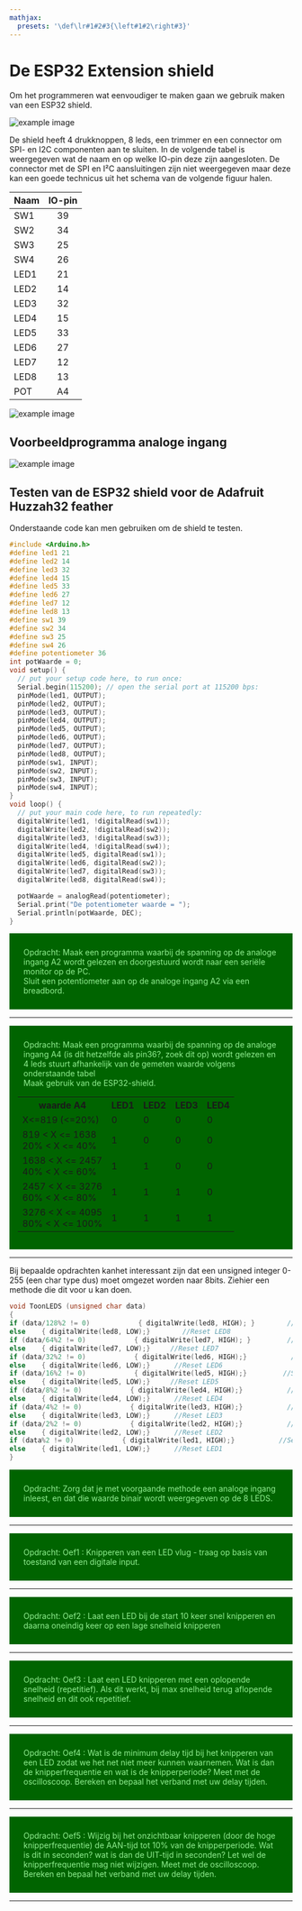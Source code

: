 ```yaml
---
mathjax:
  presets: '\def\lr#1#2#3{\left#1#2\right#3}'
---
```


# De ESP32 Extension shield

Om het programmeren wat eenvoudiger te maken gaan we gebruik maken van een ESP32 shield.

![example image](./images/shield1.png "De ESP32 shield.")

De shield heeft 4 drukknoppen, 8 leds, een trimmer en een connector om SPI- en I2C componenten aan te sluiten. In de volgende tabel is weergegeven wat de naam en op welke IO-pin deze zijn aangesloten. De connector met de SPI en I²C aansluitingen zijn niet weergegeven maar deze kan een goede technicus uit het schema van de volgende figuur halen.


| Naam | IO-pin |
| ----------- |:------------:|
| SW1| 39 | 
| SW2| 34| 
| SW3| 25 | 
| SW4| 26 | 
| LED1| 21 | 
| LED2| 14 | 
| LED3| 32 | 
| LED4| 15 | 
| LED5| 33 | 
| LED6| 27 | 
| LED7| 12 | 
| LED8| 13 | 
| POT| A4 | 

![example image](./images/schema.png "De ESP32 shield.")

## Voorbeeldprogramma analoge ingang

![example image](./images/analog1.png "Voorbeeldprogramma van een analoge ingang.")

## Testen van de ESP32 shield voor de Adafruit Huzzah32 feather

Onderstaande code kan men gebruiken om de shield te testen.

```cpp
#include <Arduino.h>
#define led1 21
#define led2 14
#define led3 32
#define led4 15
#define led5 33
#define led6 27
#define led7 12
#define led8 13
#define sw1 39
#define sw2 34
#define sw3 25
#define sw4 26
#define potentiometer 36
int potWaarde = 0;
void setup() {
  // put your setup code here, to run once:
  Serial.begin(115200); // open the serial port at 115200 bps:
  pinMode(led1, OUTPUT);
  pinMode(led2, OUTPUT);
  pinMode(led3, OUTPUT);
  pinMode(led4, OUTPUT);
  pinMode(led5, OUTPUT);
  pinMode(led6, OUTPUT);
  pinMode(led7, OUTPUT);
  pinMode(led8, OUTPUT);
  pinMode(sw1, INPUT);
  pinMode(sw2, INPUT);
  pinMode(sw3, INPUT);
  pinMode(sw4, INPUT);
}
void loop() {
  // put your main code here, to run repeatedly:
  digitalWrite(led1, !digitalRead(sw1));
  digitalWrite(led2, !digitalRead(sw2));
  digitalWrite(led3, !digitalRead(sw3));
  digitalWrite(led4, !digitalRead(sw4));
  digitalWrite(led5, digitalRead(sw1));
  digitalWrite(led6, digitalRead(sw2));
  digitalWrite(led7, digitalRead(sw3));
  digitalWrite(led8, digitalRead(sw4));

  potWaarde = analogRead(potentiometer);
  Serial.print("De potentiometer waarde = ");
  Serial.println(potWaarde, DEC);
}
```

<div style="background-color:darkgreen; text-align:left; vertical-align:left; padding:15px;">
<p style="color:lightgreen; margin:10px">
Opdracht: Maak een programma waarbij de spanning op de analoge ingang A2 wordt gelezen en doorgestuurd wordt naar een seriële monitor op de PC.</br>
Sluit een potentiometer aan op de analoge ingang A2 via een breadbord.
</p>
</div>

***

<div style="background-color:darkgreen; text-align:left; vertical-align:left; padding:15px;">
<p style="color:lightgreen; margin:10px">
Opdracht: Maak een programma waarbij de spanning op de analoge ingang A4 (is dit hetzelfde als pin36?, zoek dit op) wordt gelezen en 4 leds stuurt afhankelijk van de gemeten waarde volgens onderstaande tabel</br>
Maak gebruik van de ESP32-shield.
</p>
<table>
  <tr>
    <th>waarde A4</th>
    <th>LED1</th>
    <th>LED2</th>
    <th>LED3</th>
    <th>LED4</th>
  </tr>
  <tr>
    <td>X<=819 (<=20%)</td>
    <td>0</td>
    <td>0</td>
    <td>0</td>
    <td>0</td>
  </tr>
  <tr>
    <td>819 < X <= 1638 <br> 20% < X <= 40%</td>
    <td>1</td>
    <td>0</td>
    <td>0</td>
    <td>0</td>
  </tr>
  <tr>
    <td>1638 < X <= 2457 <br> 40% < X <= 60%</td>
    <td>1</td>
    <td>1</td>
    <td>0</td>
    <td>0</td>
  </tr>
  <tr>
    <td>2457 < X <= 3276 <br> 60% < X <= 80%</td>
    <td>1</td>
    <td>1</td>
    <td>1</td>
    <td>0</td>
  </tr>
  <tr>
    <td>3276 < X <= 4095 <br> 80% < X <= 100%</td>
    <td>1</td>
    <td>1</td>
    <td>1</td>
    <td>1</td>
  </tr>
</table>
</div>

***

Bij bepaalde opdrachten kanhet interessant zijn dat een unsigned integer 0-255 (een char type dus) moet omgezet worden naar 8bits. Ziehier een methode die dit voor u kan doen.

```cpp
void ToonLEDS (unsigned char data)
{           
if (data/128%2 != 0)            { digitalWrite(led8, HIGH); }        //Set   LED8   
else    { digitalWrite(led8, LOW);}        //Reset LED8   
if (data/64%2 != 0)            { digitalWrite(led7, HIGH); }         //Set   LED7   
else    { digitalWrite(led7, LOW);}     //Reset LED7   
if (data/32%2 != 0)            { digitalWrite(led6, HIGH);}           //Set   LED6   
else    { digitalWrite(led6, LOW);}      //Reset LED6   
if (data/16%2 != 0)            { digitalWrite(led5, HIGH);}         //Set   LED5   
else    { digitalWrite(led5, LOW);}     //Reset LED5   
if (data/8%2 != 0)            { digitalWrite(led4, HIGH);}           //Set   LED4   
else    { digitalWrite(led4, LOW);}      //Reset LED4   
if (data/4%2 != 0)            { digitalWrite(led3, HIGH);}           //Set   LED3   
else    { digitalWrite(led3, LOW);}      //Reset LED3   
if (data/2%2 != 0)            { digitalWrite(led2, HIGH);}           //Set   LED2   
else    { digitalWrite(led2, LOW);}      //Reset LED2   
if (data%2 != 0)            { digitalWrite(led1, HIGH);}           //Set   LED1   
else    { digitalWrite(led1, LOW);}      //Reset LED1
}
```

<div style="background-color:darkgreen; text-align:left; vertical-align:left; padding:15px;">
<p style="color:lightgreen; margin:10px">
Opdracht: Zorg dat je met voorgaande methode een analoge ingang inleest, en dat die waarde binair wordt weergegeven op de 8 LEDS.
</p>
</div>

***

<div style="background-color:darkgreen; text-align:left; vertical-align:left; padding:15px;">
<p style="color:lightgreen; margin:10px">
Opdracht: Oef1 : Knipperen van een LED vlug - traag op basis van toestand van een digitale input.
</p>
</div>

***

<div style="background-color:darkgreen; text-align:left; vertical-align:left; padding:15px;">
<p style="color:lightgreen; margin:10px">
Opdracht: Oef2 : Laat een LED bij de start 10 keer snel knipperen en daarna oneindig keer op een lage snelheid knipperen
</p>
</div>

***

<div style="background-color:darkgreen; text-align:left; vertical-align:left; padding:15px;">
<p style="color:lightgreen; margin:10px">
Opdracht: Oef3 : Laat een LED knipperen met een oplopende snelheid (repetitief). Als dit werkt, bij max snelheid terug aflopende snelheid en dit ook repetitief. 
</p>
</div>

***

<div style="background-color:darkgreen; text-align:left; vertical-align:left; padding:15px;">
<p style="color:lightgreen; margin:10px">
Opdracht: Oef4 : Wat is de minimum delay tijd bij het knipperen van een LED zodat we het net niet meer kunnen waarnemen. Wat is dan de knipperfrequentie en wat is de knipperperiode? Meet met de oscilloscoop. Bereken en bepaal het verband met uw delay tijden. 
</p>
</div>

***

<div style="background-color:darkgreen; text-align:left; vertical-align:left; padding:15px;">
<p style="color:lightgreen; margin:10px">
Opdracht: Oef5 : Wijzig bij het onzichtbaar knipperen (door de hoge knipperfrequentie) de AAN-tijd tot 10% van de knipperperiode. Wat is dit in seconden? wat is dan de UIT-tijd in seconden? Let wel de knipperfrequentie mag niet wijzigen. Meet met de oscilloscoop. Bereken en bepaal het verband met uw delay tijden. 
</p>
</div>

***